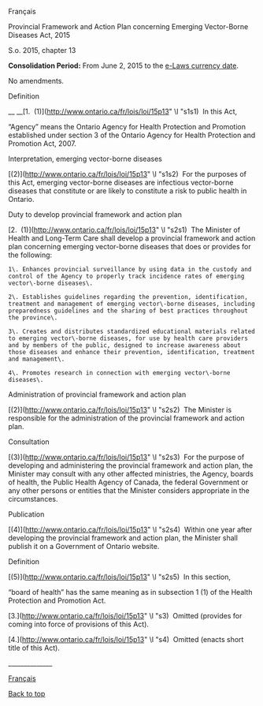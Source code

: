 [<a id="Top"></a>Français](http://www.ontario.ca/fr/lois/loi/15p13)

Provincial Framework and Action Plan concerning Emerging Vector\-Borne Diseases Act, 2015

S\.o\. 2015, chapter 13

__Consolidation Period:__  From June 2, 2015 to the [e\-Laws currency date](http://www.e-laws.gov.on.ca/navigation?file=currencyDates&lang=en)\.

No amendments\.

Definition

<a id="s1s1"></a>__	__[1\.  \(1\)](http://www.ontario.ca/fr/lois/loi/15p13" \l "s1s1)  In this Act,

“Agency” means the Ontario Agency for Health Protection and Promotion established under section 3 of the Ontario Agency for Health Protection and Promotion Act, 2007\.

Interpretation, emerging vector\-borne diseases

<a id="s1s2"></a>	[\(2\)](http://www.ontario.ca/fr/lois/loi/15p13" \l "s1s2)  For the purposes of this Act, emerging vector\-borne diseases are infectious vector\-borne diseases that constitute or are likely to constitute a risk to public health in Ontario\.

Duty to develop provincial framework and action plan

<a id="s2s1"></a>	[2\.  \(1\)](http://www.ontario.ca/fr/lois/loi/15p13" \l "s2s1)  The Minister of Health and Long\-Term Care shall develop a provincial framework and action plan concerning emerging vector\-borne diseases that does or provides for the following:

	1\.	Enhances provincial surveillance by using data in the custody and control of the Agency to properly track incidence rates of emerging vector\-borne diseases\.

	2\.	Establishes guidelines regarding the prevention, identification, treatment and management of emerging vector\-borne diseases, including preparedness guidelines and the sharing of best practices throughout the province\.

	3\.	Creates and distributes standardized educational materials related to emerging vector\-borne diseases, for use by health care providers and by members of the public, designed to increase awareness about those diseases and enhance their prevention, identification, treatment and management\.

	4\.	Promotes research in connection with emerging vector\-borne diseases\.

Administration of provincial framework and action plan

<a id="s2s2"></a>	[\(2\)](http://www.ontario.ca/fr/lois/loi/15p13" \l "s2s2)  The Minister is responsible for the administration of the provincial framework and action plan\.

Consultation

<a id="s2s3"></a>	[\(3\)](http://www.ontario.ca/fr/lois/loi/15p13" \l "s2s3)  For the purpose of developing and administering the provincial framework and action plan, the Minister may consult with any other affected ministries, the Agency, boards of health, the Public Health Agency of Canada, the federal Government or any other persons or entities that the Minister considers appropriate in the circumstances\. 

Publication

<a id="s2s4"></a>	[\(4\)](http://www.ontario.ca/fr/lois/loi/15p13" \l "s2s4)  Within one year after developing the provincial framework and action plan, the Minister shall publish it on a Government of Ontario website\. 

Definition

<a id="s2s5"></a>	[\(5\)](http://www.ontario.ca/fr/lois/loi/15p13" \l "s2s5)  In this section,

“board of health” has the same meaning as in subsection 1 \(1\) of the Health Protection and Promotion Act\.

<a id="s3"></a>	[3\.](http://www.ontario.ca/fr/lois/loi/15p13" \l "s3)  Omitted \(provides for coming into force of provisions of this Act\)\.

<a id="s4"></a>	[4\.](http://www.ontario.ca/fr/lois/loi/15p13" \l "s4)  Omitted \(enacts short title of this Act\)\.

\_\_\_\_\_\_\_\_\_\_\_\_\_\_

[Français](http://www.ontario.ca/fr/lois/loi/15p13)

[Back to top](#Top)

